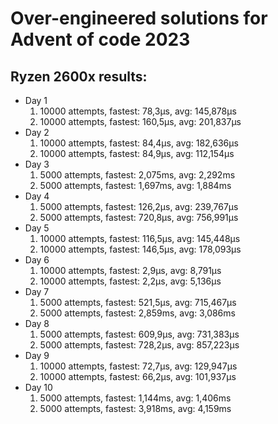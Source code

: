 # Over-engineered solutions for Advent of code 2023

## Ryzen 2600x results:

- Day 1
  1) 10000 attempts, fastest: 78,3μs, avg: 145,878μs
  2) 10000 attempts, fastest: 160,5μs, avg: 201,837μs
- Day 2
  1) 10000 attempts, fastest: 84,4μs, avg: 182,636μs
  2) 10000 attempts, fastest: 84,9μs, avg: 112,154μs
- Day 3
  1) 5000 attempts, fastest: 2,075ms, avg: 2,292ms
  2) 5000 attempts, fastest: 1,697ms, avg: 1,884ms
- Day 4
  1) 5000 attempts, fastest: 126,2μs, avg: 239,767μs
  2) 5000 attempts, fastest: 720,8μs, avg: 756,991μs
- Day 5
  1) 10000 attempts, fastest: 116,5μs, avg: 145,448μs
  2) 10000 attempts, fastest: 146,5μs, avg: 178,093μs
- Day 6
  1) 10000 attempts, fastest: 2,9μs, avg: 8,791μs
  2) 10000 attempts, fastest: 2,2μs, avg: 5,136μs
- Day 7
  1) 5000 attempts, fastest: 521,5μs, avg: 715,467μs
  2) 5000 attempts, fastest: 2,859ms, avg: 3,086ms
- Day 8
  1) 5000 attempts, fastest: 609,9μs, avg: 731,383μs
  2) 5000 attempts, fastest: 728,2μs, avg: 857,223μs
- Day 9
  1) 10000 attempts, fastest: 72,7μs, avg: 129,947μs
  2) 10000 attempts, fastest: 66,2μs, avg: 101,937μs
- Day 10
  1) 5000 attempts, fastest: 1,144ms, avg: 1,406ms
  2) 5000 attempts, fastest: 3,918ms, avg: 4,159ms